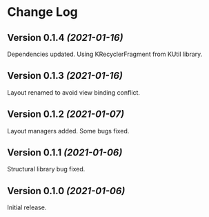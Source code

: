 Change Log
==========
Version 0.1.4 *(2021-01-16)*
----------------------------
Dependencies updated.
Using KRecyclerFragment from KUtil library. 

Version 0.1.3 *(2021-01-16)*
----------------------------
Layout renamed to avoid view binding conflict.

Version 0.1.2 *(2021-01-07)*
----------------------------
Layout managers added.
Some bugs fixed.

Version 0.1.1 *(2021-01-06)*
----------------------------
Structural library bug fixed.

Version 0.1.0 *(2021-01-06)*
----------------------------
Initial release.